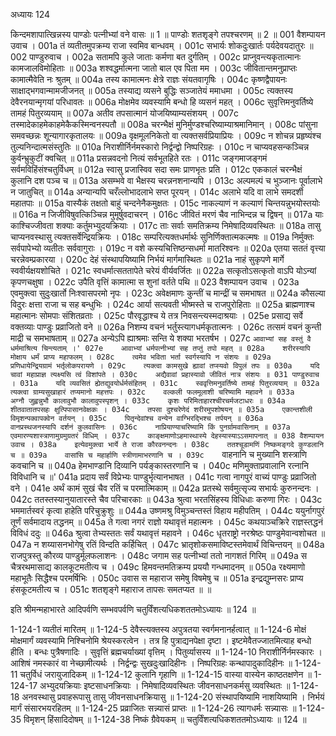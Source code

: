 अध्यायः 124

किन्दमशापात्खिन्नस्य पाण्डोः पत्नीभ्यां वने वासः ॥ 1 ॥ पाण्डोः शतशृङ्गे तपश्चरणम् ॥ 2 ॥
001	वैशम्पायन उवाच ।
001a	तं व्यतीतमुपक्रम्य राजा स्वमिव बान्धवम् ।
001c	सभार्यः शोकदुःखार्तः पर्यदेवयदातुरः ॥
002	पाण्डुरुवाच ।
002a	सतामपि कुले जाताः कर्मणा बत दुर्गतिम् ।
002c	प्राप्नुवन्त्यकृतात्मानः कामजालविमोहिताः ॥
003a	शश्वद्धर्मात्मना जातो बाल एव पिता मम ।
003c	जीवितान्तमनुप्राप्तः कामात्मैवेति नः श्रुतम् ॥
004a	तस्य कामात्मनः क्षेत्रे राज्ञः संयतवागृषिः ।
004c	कृष्णद्वैपायनः साक्षाद्भगवान्मामजीजनत् ॥
005a	तस्याद्य व्यसने बुद्धिः सञ्जातेयं ममाधमा ।
005c	त्यक्तस्य देवैरनयान्मृगयां परिधावतः ॥
006a	मोक्षमेव व्यवस्यामि बन्धो हि व्यसनं महत् ।
006c	सुवृत्तिमनुवर्तिष्ये तामहं पितुरव्ययाम् ॥
007a	अतीव तपसात्मानं योजयिष्याम्यसंशयम् ।
007c	तस्मादेकाहमेकाहमेकैकस्मिन्वनस्पतौ ॥
008a	चरन्भैक्षं मुनिर्मुण्डश्चरिष्याम्याश्रमानिमान् ।
008c	पांसुना समवच्छन्नः शून्यागारकृतालयः ॥
009a	वृक्षमूलनिकेतो वा त्यक्तसर्वप्रियाप्रियः ।
009c	न शोचन्न प्रहृष्यंश्च तुल्यनिन्दात्मसंस्तुतिः ॥
010a	निराशीर्निर्नमस्कारो निर्द्वन्द्वो निष्परिग्रहः ।
010c	न चाप्यवहसन्कञ्चिन्न कुर्वन्भ्रुकुटीं क्वचित् ॥
011a	प्रसन्नवदनो नित्यं सर्वभूतहिते रतः ।
011c	जङ्गमाजङ्गमं सर्वमविहिंसंश्चतुर्विधम् ॥
012a	स्वासु प्रजास्विव सदा समः प्राणभृतः प्रति ।
012c	एककालं चरन्भैक्षं कुलानि दश पञ्च च ॥
013a	असम्भवे वा भैक्षस्य चरन्ननशनान्यपि ।
013c	अल्पमल्पं च भुञ्जानः पूर्वालाभे न जातुचित् ॥
014a	अन्यान्यपि चरँल्लोभादलाभे सप्त पूरयन् ।
014c	अलाभे यदि वा लाभे समदर्शी महातपाः ॥
015a	वास्यैकं तक्षतो बाहुं चन्दनेनैकमुक्षतः ।
015c	नाकल्याणं न कल्याणं चिन्तयन्नुभयोस्तयोः ॥
016a	न जिजीविषुवत्किञ्चिन्न मुमूर्षुवदाचरन् ।
016c	जीवितं मरणं चैव नाभिन्दन्न च द्विषन् ॥
017a	याः काश्चिज्जीवता शक्याः कर्तुमभ्युदयक्रियाः ।
017c	ताः सर्वाः समतिक्रम्य निमेषादिव्यवस्थितः ॥
018a	तासु चाप्यनवस्थासु त्यक्तसर्वेन्द्रियक्रियः ।
018c	सम्परित्यक्तधर्मार्थः सुनिर्णिक्तात्मकल्मषः ॥
019a	निर्मुक्तः सर्वपापेभ्यो व्यतीतः सर्ववागुराः ।
019c	न वशे कस्यचित्तिष्ठन्सधर्मा मातरिश्वनः ॥
020a	एतया सततं वृत्त्या चरन्नेवम्प्रकारया ।
020c	देहं संस्थापयिष्यामि निर्भयं मार्गमास्थितः ॥
021a	नाहं सुकृपणे मार्गे स्ववीर्यक्षयशोचिते ।
021c	स्वधर्मात्सततापेते चरेयं वीर्यवर्जितः ॥
022a	सत्कृतोऽसत्कृतो वाऽपि योऽन्यां कृपणचक्षुषा ।
022c	उपैति वृत्तिं कामात्मा स शुनां वर्तते पथि ॥
023	वैशम्पायन उवाच ।
023a	एवमुक्त्वा सुदुःखार्तो निःश्वासपरमो नृपः ।
023c	अवेक्षमाणः कुन्तीं च मान्द्रीं च समभाषत ॥
024a	कौसल्या विदुरः क्षत्ता राजा च सह बन्धुभिः ।
024c	आर्या सत्यवती भीष्मस्ते च राजपुरोहिताः ॥
025a	ब्राह्मणाश्च महात्मानः सोमपाः संशितव्रताः ।
025c	पौरवृद्धाश्च ये तत्र निवसन्त्यस्मदाश्रयाः ।
025e	प्रसाद्य सर्वे वक्तव्याः पाण्डुः प्रव्राजितो वने ॥
026a	निशम्य वचनं भर्तुस्त्यागधर्मकृतात्मनः ।
026c	तत्समं वचनं कुन्ती माद्री च समभाषताम् ॥
027a	अन्येऽपि ह्याश्रमाः सन्ति ये शक्या भरतर्षभ ।
027c	`आवाभ्यां सह वस्तुं वै धर्ममाश्रित्य चिन्त्यताम् ।'
027e	आवाभ्यां धर्मपत्नीभ्यां सह तप्तुं तपो महत् ॥
028a	शरीरस्यापि मोक्षाय धर्मं प्राप्य महाफलम् ।
028c	त्वमेव भविता भर्ता स्वर्गस्यापि न संशयः ॥
029a	प्रणिधायेन्द्रियग्रामं भर्तृलोकपरायणे ।
029c	त्यक्त्वा कामसुखे ह्यावां तप्स्यवो विपुलं तपः ॥
030a	यदि चावां महाप्राज्ञ त्यक्ष्यसि त्वं विशांपते ।
030c	अद्यैवावां प्रहास्यावो जीवितं नात्र संशयः ॥
031	पाण्डुरुवाच ।
031a	यदि व्यवसितं ह्येतद्युवयोर्धर्मसंहितम् ।
031c	स्ववृत्तिमनुवर्तिष्ये तामहं पितुरव्ययाम् ॥
032a	त्यक्त्वा ग्राम्यसुखाहारं तप्यमानो महत्तपः ।
032c	वल्कली फलमूलाशी चरिष्यामि महावने ॥
033a	अग्नौ जुह्वन्नुभौ कालावुभौ कालावुपस्पृशन् ।
033c	कृशः परिमिताहारश्चीरचर्मजटाधरः ॥
034a	शीतवातातपसहः क्षुत्पिपासानवेक्षकः ।
034c	तपसा दुश्चरेणेदं शरीरमुपशोषयन् ॥
035a	एकान्तशीली विमृशन्पक्वापक्वेन वर्तयन् ।
035c	पितृन्देवांश्च वन्येन वाग्भिरद्भिश्च तर्पयन् ॥
036a	वानप्रस्थजनस्यापि दर्शनं कुलवासिनः ।
036c	नाप्रियाण्याचरिष्यामि किं पुनर्ग्रामवासिनाम् ॥
037a	एवमारण्यशास्त्राणामुग्रमुग्रतरं विधिम् ।
037c	काङ्क्षमाणोऽहमास्थास्ये देहस्यास्याऽऽसमापनात् ॥
038	वैशम्पायन उवाच ।
038a	इत्येवमुक्त्वा भार्ये ते राजा कौरवनन्दनः ।
038c	ततश्चूडामणिं निष्कमङ्गदे कुण्डलानि च ॥
039a	वासांसि च महार्हाणि स्त्रीणामाभरणानि च ।
039c	`वाहनानि च मुख्यानि शस्त्राणि कवचानि च ॥
040a	हेमभाण्डानि दिव्यानि पर्यङ्कास्तरणानि च ।
040c	मणिमुक्ताप्रवालानि रत्नानि विविधानि च ॥'
041a	प्रदाय सर्वं विप्रेभ्यः पाण्डुर्भृत्यानभाषत ।
041c	गत्वा नागपुरं वाच्यं पाण्डुः प्रव्राजितो वने ।
041e	अर्थं कामं सुखं चैव रतिं च परमात्मिकाम् ॥
042a	प्रतस्थे सर्वमुत्सृज्य सभार्यः कुरुनन्दनः ।
042c	ततस्तस्यानुयातारस्ते चैव परिचारकाः ॥
043a	श्रुत्वा भरतसिंहस्य विधिधाः करुणा गिरः ।
043c	भममार्तस्वरं कृत्वा हाहेति परिचुक्रुशुः ॥
044a	उष्णमश्रु विमुञ्चन्तस्तं विहाय महीपतिम् ।
044c	ययुर्नागपुरं तूर्णं सर्वमादाय तद्धनम् ॥
045a	ते गत्वा नगरं राज्ञो यथावृत्तं महात्मनः ।
045c	कथयाञ्चक्रिरे राज्ञस्तद्धनं विविधं ददुः ॥
046a	श्रुत्वा तेभ्यस्ततः सर्वं यथावृत्तं महावने ।
046c	धृतराष्ट्रो नरश्रेष्ठः पाण्डुमेवान्वशोचत ॥
047a	न शय्यासनभोगेषु रतिं विन्दति कर्हिचित् ।
047c	भ्रातृशोकसमाविष्टस्तमेवार्थं विचिन्तयन् ॥
048a	राजपुत्रस्तु कौरव्य पाण्डुर्मूलफलाशनः ।
048c	जगाम सह पत्नीभ्यां ततो नागशतं गिरिम् ॥
049a	स चैत्ररथमासाद्य कालकूटमतीत्य च ।
049c	हिमवन्तमतिक्रम्य प्रययौ गन्धमादनम् ॥
050a	रक्ष्यमाणो महाभूतैः सिद्धैश्च परमर्षिभिः ।
050c	उवास स महाराज समेषु विषमेषु च ॥
051a	इन्द्रद्युम्नसरः प्राप्य हंसकूटमतीत्य च ।
051c	शतशृङ्गे महाराज तापसः समतप्यत ॥ ॥

इति श्रीमन्महाभारते आदिपर्वणि सम्भवपर्वणि चतुर्विंशत्यधिकशततमोऽध्यायः ॥ 124 ॥

1-124-1 व्यतीतं मारितम् ॥ 1-124-5 देवैस्त्यक्तस्य अपुत्रतया स्वर्गमनानर्हत्वात् ॥ 1-124-6 मोक्षं मोक्षमार्गं व्यवस्यामि निश्चिनोमि श्रेयस्करत्वेन । तत्र हि पुत्राद्यनपेक्षा दृष्टा । इष्टमेवैतज्जातमित्याह बन्धो हीति । बन्धः पुत्रैषणादिः । सुवृत्तिं ब्रह्मचर्याख्यां वृत्तिम् । पितुर्व्यासस्य ॥ 1-124-10 निराशीर्निर्नमस्कारः । आशिषं नमस्कारं वा नेच्छामीत्यर्थः । निर्द्वन्द्वः सुखदुःखादिहीनः । निष्परिग्रहः कन्थापादुकादिहीनः ॥ 1-124-11 चतुर्विधं जरायुजादिकम् ॥ 1-124-12 कुलानि गृहाणि ॥ 1-124-15 वास्या वास्येन काष्ठतक्षणेन ॥ 1-124-17 अभ्युदयक्रियाः इष्टसाधनक्रियाः । निमेषादिव्यवस्थितः जीवनसाधनकर्मसु व्यवस्थितः ॥ 1-124-18 अनवस्थासु प्रवाहरूपासु तासु जीवनसाधनक्रियासु ॥ 1-124-20 संस्थापयिष्यामि नाशयिष्यामि । निर्भयं मार्गं संसारभयरहितम् ॥ 1-124-25 प्रव्राजितः सन्न्यासं प्राप्तः ॥ 1-124-26 त्यागधर्मः सन्न्यासः ॥ 1-124-35 विमृशन् हिंसादिदोषम् ॥ 1-124-38 निष्कं ग्रैवेयकम् ॥ चतुर्विंशत्यधिकशततमोऽध्यायः ॥ 124 ॥
